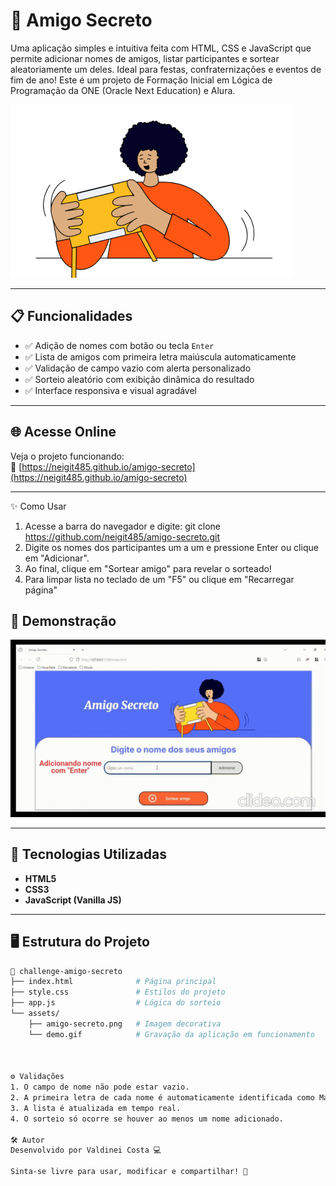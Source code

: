 # 🎁 Amigo Secreto

Uma aplicação simples e intuitiva feita com HTML, CSS e JavaScript que permite adicionar nomes de amigos, listar participantes e sortear aleatoriamente um deles. Ideal para festas, confraternizações e eventos de fim de ano! Este é um projeto de Formação Inicial em Lógica de Programação da ONE (Oracle Next Education) e Alura.

![Banner do Projeto](assets/amigo-secreto.png)

---

## 📋 Funcionalidades

- ✅ Adição de nomes com botão ou tecla `Enter`
- ✅ Lista de amigos com primeira letra maiúscula automaticamente
- ✅ Validação de campo vazio com alerta personalizado
- ✅ Sorteio aleatório com exibição dinâmica do resultado
- ✅ Interface responsiva e visual agradável

---

## 🌐 Acesse Online

Veja o projeto funcionando:  
🔗 [https://neigit485.github.io/amigo-secreto](https://neigit485.github.io/amigo-secreto)

---
✨ Como Usar
1. Acesse a barra do navegador e digite:
git clone https://github.com/neigit485/amigo-secreto.git
3. Digite os nomes dos participantes um a um e pressione Enter ou clique em "Adicionar".
4. Ao final, clique em "Sortear amigo" para revelar o sorteado!
5. Para limpar lista no teclado de um "F5" ou clique em "Recarregar página"

## 🧪 Demonstração

![Demonstração do projeto](assets/demo.gif)

---

## 🧠 Tecnologias Utilizadas

- **HTML5**
- **CSS3**
- **JavaScript (Vanilla JS)**

---

## 🖥️ Estrutura do Projeto

```bash
📁 challenge-amigo-secreto
├── index.html              # Página principal
├── style.css               # Estilos do projeto
├── app.js                  # Lógica do sorteio
└── assets/
    ├── amigo-secreto.png   # Imagem decorativa
    └── demo.gif            # Gravação da aplicação em funcionamento



⚙️ Validações
1. O campo de nome não pode estar vazio.
2. A primeira letra de cada nome é automaticamente identificada como Maiúscula.
3. A lista é atualizada em tempo real.
4. O sorteio só ocorre se houver ao menos um nome adicionado.

🛠️ Autor
Desenvolvido por Valdinei Costa 💻

Sinta-se livre para usar, modificar e compartilhar! 🙌
